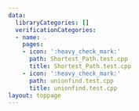 ```yaml
---
data:
  libraryCategories: []
  verificationCategories:
  - name: .
    pages:
    - icon: ':heavy_check_mark:'
      path: Shortest_Path.test.cpp
      title: Shortest_Path.test.cpp
    - icon: ':heavy_check_mark:'
      path: unionfind.test.cpp
      title: unionfind.test.cpp
layout: toppage
---
```

